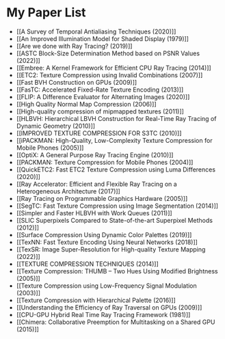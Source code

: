 # My Paper List 

- [[A Survey of Temporal Antialiasing Techniques (2020)]]
- [[An Improved Illumination Model for Shaded Display (1979)]]
- [[Are we done with Ray Tracing? (2019)]]
- [[ASTC Block-Size Determination Method based on PSNR Values (2022)]]
- [[Embree: A Kernel Framework for Efficient CPU Ray Tracing (2014)]]
- [[ETC2: Texture Compression using Invalid Combinations (2007)]]
- [[Fast BVH Construction on GPUs (2009)]]
- [[FasTC: Accelerated Fixed-Rate Texture Encoding (2013)]]
- [[FLIP: A Difference Evaluator for Alternating Images (2020)]]
- [[High Quality Normal Map Compression (2006)]]
- [[High-quality compression of mipmapped textures (2011)]]
- [[HLBVH: Hierarchical LBVH Construction for Real-Time Ray Tracing of Dynamic Geometry (2010)]]
- [[IMPROVED TEXTURE COMPRESSION FOR S3TC (2010)]]
- [[iPACKMAN: High-Quality, Low-Complexity Texture Compression for Mobile Phones (2005)]]
- [[OptiX: A General Purpose Ray Tracing Engine (2010)]]
- [[PACKMAN: Texture Compression for Mobile Phones (2004)]]
- [[QuickETC2: Fast ETC2 Texture Compression using Luma Differences (2020)]]
- [[Ray Accelerator: Efficient and Flexible Ray Tracing on a Heterogeneous Architecture (2017)]]
- [[Ray Tracing on Programmable Graphics Hardware (2005)]]
- [[SegTC: Fast Texture Compression using Image Segmentation (2014)]]
- [[Simpler and Faster HLBVH with Work Queues (2011)]]
- [[SLIC Superpixels Compared to State-of-the-art Superpixel Methods (2012)]]
- [[Surface Compression Using Dynamic Color Palettes (2019)]]
- [[TexNN: Fast Texture Encoding Using Neural Networks (2018)]]
- [[TexSR: Image Super-Resolution for High-quality Texture Mapping (2022)]]
- [[TEXTURE COMPRESSION TECHNIQUES (2014)]]
- [[Texture Compression: THUMB – Two Hues Using Modified Brightness (2005)]]
- [[Texture Compression using Low-Frequency Signal Modulation (2003)]]
- [[Texture Compression with Hierarchical Palette (2016)]]
- [[Understanding the Efficiency of Ray Traversal on GPUs (2009)]]
- [[CPU-GPU Hybrid Real Time Ray Tracing Framework (1981)]]
- [[Chimera: Collaborative Preemption for Multitasking on a Shared GPU (2015)]]

